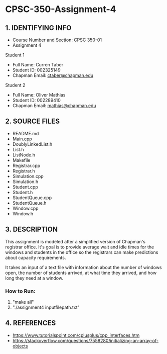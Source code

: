 # CPSC-350-Assignment-4

## 1. IDENTIFYING INFO
- Course Number and Section: CPSC 350-01
- Assignment 4

Student 1
- Full Name: Curren Taber
- Student ID: 002325149
- Chapman Email: ctaber@chapman.edu

Student 2
- Full Name: Oliver Mathias
- Student ID: 002289410
- Chapman Email: mathias@chapman.edu

## 2. SOURCE FILES
- README.md
- Main.cpp
- DoublyLinkedList.h
- List.h
- ListNode.h
- Makefile
- Registrar.cpp
- Registrar.h
- Simulation.cpp
- Simulation.h
- Student.cpp
- Student.h
- StudentQueue.cpp
- StudentQueue.h
- Window.cpp
- Window.h


## 3. DESCRIPTION
This assignment is modeled after a simplified version of Chapman's registrar office.
It's goal is to provide average wait and idle times for the windows and students in the office so the registrars can make predictions about capacity requirements.

It takes an input of a text file with information about the number of windows open,
the number of students arrived, at what time they arrived, and how long they need at a
window.

### How to Run:
  1. "make all"
  2. "./assignment4 inputfilepath.txt"

## 4. REFERENCES
- https://www.tutorialspoint.com/cplusplus/cpp_interfaces.htm
- https://stackoverflow.com/questions/7558280/initializing-an-array-of-objects
